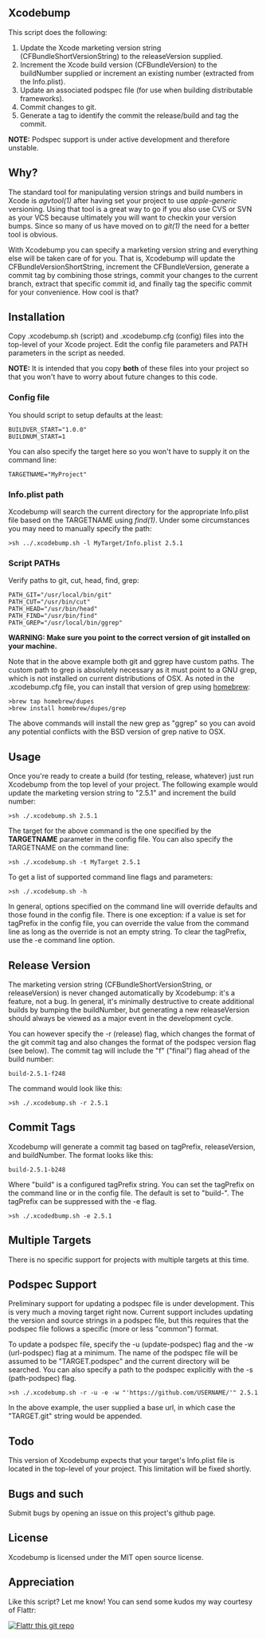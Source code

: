 ## Xcodebump

This script does the following:

1. Update the Xcode marketing version string (CFBundleShortVersionString) to the releaseVersion supplied.
2. Increment the Xcode build version (CFBundleVersion) to the buildNumber supplied or increment an existing number (extracted from the Info.plist).
3. Update an associated podspec file (for use when building distributable frameworks).
4. Commit changes to git.
5. Generate a tag to identify the commit the release/build and tag the commit.

**NOTE:** Podspec support is under active development and therefore unstable.

## Why?

The standard tool for manipulating version strings and build numbers in Xcode is *agvtool(1)* after having set your project to use *apple-generic* versioning. Using that tool is a great way to go if you also use CVS or SVN as your VCS because ultimately you will want to checkin your version bumps. Since so many of us have moved on to *git(1)* the need for a better tool is obvious.

With Xcodebump you can specify a marketing version string and everything else will be taken care of for you. That is, Xcodebump will update the CFBundleVersionShortString, increment the CFBundleVersion, generate a commit tag by combining those strings, commit your changes to the current branch, extract that specific commit id, and finally tag the specific commit for your convenience. How cool is that?

## Installation

Copy .xcodebump.sh (script) and .xcodebump.cfg (config) files into the top-level of your Xcode project. Edit the config file parameters and PATH parameters in the script as needed.

**NOTE:** It is intended that you copy **both** of these files into your project so that you won't have to worry about future changes to this code.

### Config file
You should script to setup defaults at the least:

	BUILDVER_START="1.0.0"
	BUILDNUM_START=1

You can also specify the target here so you won't have to supply it on the command line:

	TARGETNAME="MyProject"

### Info.plist path
Xcodebump will search the current directory for the appropriate Info.plist file based on the TARGETNAME using *find(1)*. Under some circumstances you may need to manually specify the path:

	>sh ../.xcodebump.sh -l MyTarget/Info.plist 2.5.1
	
### Script PATHs
Verify paths to git, cut, head, find, grep:

	PATH_GIT="/usr/local/bin/git"
	PATH_CUT="/usr/bin/cut"
	PATH_HEAD="/usr/bin/head"
	PATH_FIND="/usr/bin/find"
	PATH_GREP="/usr/local/bin/ggrep"
	
**WARNING: Make sure you point to the correct version of git installed on your machine.**

Note that in the above example both git and ggrep have custom paths. The custom path to grep is absolutely necessary as it must point to a GNU grep, which is not installed on current distributions of OSX. As noted in the .xcodebump.cfg file, you can install that version of grep using [homebrew](http://brew.sh/):

	>brew tap homebrew/dupes
	>brew install homebrew/dupes/grep

The above commands will install the new grep as "ggrep" so you can avoid any potential conflicts with the BSD version of grep native to OSX.
	
## Usage

Once you're ready to create a build (for testing, release, whatever) just run Xcodebump from the top level of your project. The following example would update the marketing version string to "2.5.1" and increment the build number:

	>sh ./.xcodebump.sh 2.5.1
	
The target for the above command is the one specified by the **TARGETNAME** parameter in the config file. You can also specify the TARGETNAME on the command line:

	>sh ./.xcodebump.sh -t MyTarget 2.5.1
	
To get a list of supported command line flags and parameters:

	>sh ./.xcodebump.sh -h

In general, options specified on the command line will override defaults and those found in the config file. There is one exception: if a value is set for tagPrefix in the config file, you can override the value from the command line as long as the override is not an empty string. To clear the tagPrefix, use the -e command line option.

## Release Version
The marketing version string (CFBundleShortVersionString, or releaseVersion) is never changed automatically by Xcodebump: it's a feature, not a bug. In general, it's minimally destructive to create additional builds by bumping the buildNumber, but generating a new releaseVersion should always be viewed as a major event in the development cycle.

You can however specify the -r (release) flag, which changes the format of the git commit tag and also changes the format of the podspec version flag (see below). The commit tag will include the "f" ("final") flag ahead of the build number:

	build-2.5.1-f248

The command would look like this:

	>sh ./.xcodebump.sh -r 2.5.1

## Commit Tags
Xcodebump will generate a commit tag based on tagPrefix, releaseVersion, and buildNumber. The format looks like this:

	build-2.5.1-b248
	
Where "build" is a configured tagPrefix string. You can set the tagPrefix on the command line or in the config file. The default is set to "build-". The tagPrefix can be suppressed with the -e flag.

	>sh ./.xcodedbump.sh -e 2.5.1

## Multiple Targets
There is no specific support for projects with multiple targets at this time.

## Podspec Support
Preliminary support for updating a podspec file is under development. This is very much a moving target right now. Current support includes updating the version and source strings in a podspec file, but this requires that the podspec file follows a specific (more or less "common") format.

To update a podspec file, specify the -u (update-podspec) flag and the -w (url-podspec) flag at a minimum. The name of the podspec file will be assumed to be "TARGET.podspec" and the current directory will be searched. You can also specify a path to the podspec explicitly with the -s (path-podspec) flag.

	>sh ./.xcodebump.sh -r -u -e -w "'https://github.com/USERNAME/'" 2.5.1

In the above example, the user supplied a base url, in which case the "TARGET.git" string would be appended.

## Todo

This version of Xcodebump expects that your target's Info.plist file is located in the top-level of your project. This limitation will be fixed shortly.

## Bugs and such

Submit bugs by opening an issue on this project's github page.

## License

Xcodebump is licensed under the MIT open source license.

## Appreciation
Like this script? Let me know! You can send some kudos my way courtesy of Flattr:

[![Flattr this git repo](http://api.flattr.com/button/flattr-badge-large.png)](https://flattr.com/submit/auto?user_id=markeissler&url=https://github.com/markeissler/Xcodebump&title=Xcodebump&language=bash&tags=github&category=software)
